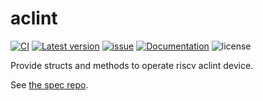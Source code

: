 ﻿# aclint

[![CI](https://github.com/rustsbi/aclint/actions/workflows/workflow.yml/badge.svg?branch=main)](https://github.com/rustsbi/aclint/actions)
[![Latest version](https://img.shields.io/crates/v/aclint.svg)](https://crates.io/crates/aclint)
[![issue](https://img.shields.io/github/issues/rustsbi/aclint)](https://github.com/rustsbi/aclint/issues)
[![Documentation](https://docs.rs/aclint/badge.svg)](https://docs.rs/aclint)
![license](https://img.shields.io/github/license/rustsbi/aclint)

Provide structs and methods to operate riscv aclint device.

See [the spec repo](https://github.com/riscv/riscv-aclint).
